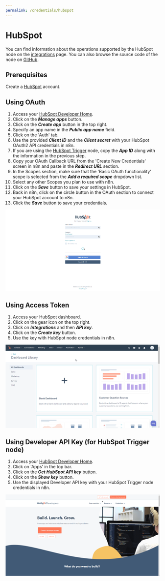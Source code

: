 ```yaml
---
permalink: /credentials/hubspot
---
```


# HubSpot

You can find information about the operations supported by the HubSpot node on the [integrations](https://n8n.io/integrations/n8n-nodes-base.hubspot) page. You can also browse the source code of the node on [GitHub](https://github.com/n8n-io/n8n/tree/master/packages/nodes-base/nodes/Hubspot).

## Prerequisites

Create a [HubSpot](https://www.hubspot.com/) account.

## Using OAuth

1. Access your [HubSpot Developer Home](https://developers.hubspot.com/).
2. Click on the ***Manage apps*** button.
3. Click on the ***Create app*** button in the top right.
4. Specify an app name in the ***Public app name*** field.
5. Click on the 'Auth' tab.
6. Use the provided ***Client ID*** and the ***Client secret*** with your HubSpot OAuth2 API credentials in n8n.
7. If you are using the [HubSpot Trigger](../../nodes-library/trigger-nodes/HubSpotTrigger/README.md) node, copy the ***App ID*** along with the information in the previous step.
8. Copy your OAuth Callback URL from the 'Create New Credentials' screen in n8n and paste in the ***Redirect URL*** section.
9. In the Scopes section, make sure that the 'Basic OAuth functionality' scope is selected from the ***Add a required scope*** dropdown list.
10. Select any other Scopes you plan to use with n8n.
11. Click on the ***Save*** button to save your settings in HubSpot.
12. Back in n8n, click on the circle button in the OAuth section to connect your HubSpot account to n8n.
13. Click the ***Save*** button to save your credentials.

![Getting HubSpot OAuth credentials](./using-oauth.gif)

## Using Access Token

1. Access your HubSpot dashboard.
2. Click on the gear icon on the top right.
3. Click on ***Integrations*** and then ***API key***.
4. Click on the ***Create key*** button.
5. Use the key with HubSpot node credentials in n8n.

![Getting HubSpot credentials](./using-access-token.gif)

## Using Developer API Key (for HubSpot Trigger node)

1. Access your [HubSpot Developer Home](https://developers.hubspot.com/).
2. Click on 'Apps' in the top bar.
3. Click on the ***Get HubSpot API key*** button.
4. Click on the ***Show key*** button.
5. Use the displayed Developer API key with your HubSpot Trigger node credentials in n8n.

![Getting HubSpot Developer API key](./using-developer-api-key.gif)
